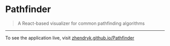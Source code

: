 # Pathfinder

> A React-based visualizer for common pathfinding algorithms

---

To see the application live, visit [zhendryk.github.io/Pathfinder](https://zhendryk.github.io/Pathfinder/)
